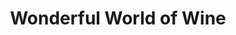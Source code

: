 ---
title: "Wonderful World of Wine"
url: /lambertville/wonderful-world-of-wine/
shop: Spirituosen
---
